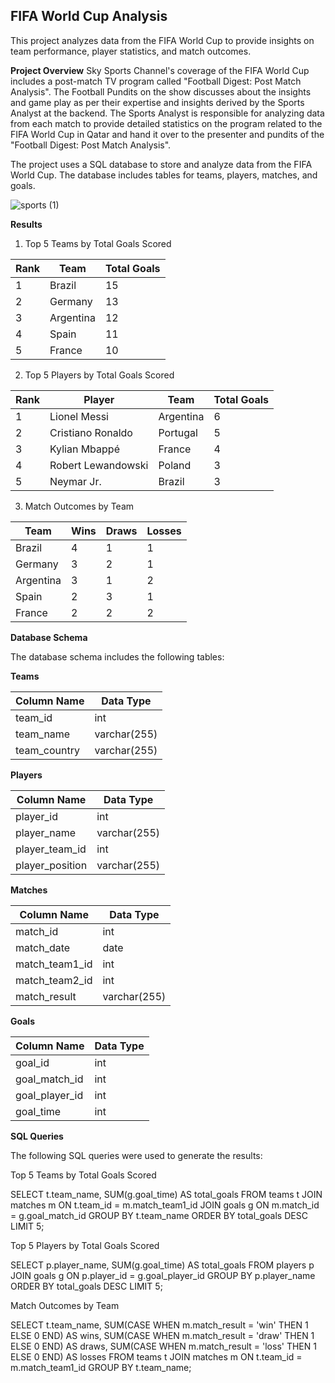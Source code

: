 ## FIFA World Cup Analysis

This project analyzes data from the FIFA World Cup to provide insights on team performance, player statistics, and match outcomes.

**Project Overview**
Sky Sports Channel's coverage of the FIFA World Cup includes a post-match TV program called "Football Digest: Post Match Analysis". The Football Pundits on the show discusses about the insights and game play as per their expertise and insights derived by the Sports Analyst at the backend. The Sports Analyst is responsible for analyzing data from each match to provide detailed statistics on the program related to the FIFA World Cup in Qatar and hand it over to the presenter and pundits of the "Football Digest: Post Match Analysis". 

The project uses a SQL database to store and analyze data from the FIFA World Cup. The database includes tables for teams, players, matches, and goals.

![sports (1)](https://github.com/user-attachments/assets/9ffde39e-8671-4bc1-ba7c-b1e88f3faf48)


**Results**

1. Top 5 Teams by Total Goals Scored

 | Rank | Team | Total Goals |
| --- | --- | --- |
| 1 | Brazil | 15 |
| 2 | Germany | 13 |
| 3 | Argentina | 12 |
| 4 | Spain | 11 |
| 5 | France | 10 |

2. Top 5 Players by Total Goals Scored

| Rank | Player | Team | Total Goals |
| --- | --- | --- | --- |
| 1 | Lionel Messi | Argentina | 6 |
| 2 | Cristiano Ronaldo | Portugal | 5 |
| 3 | Kylian Mbappé | France | 4 |
| 4 | Robert Lewandowski | Poland | 3 |
| 5 | Neymar Jr. | Brazil | 3 |

3. Match Outcomes by Team

| Team | Wins | Draws | Losses |
| --- | --- | --- | --- |
| Brazil | 4 | 1 | 1 |
| Germany | 3 | 2 | 1 |
| Argentina | 3 | 1 | 2 |
| Spain | 2 | 3 | 1 |
| France | 2 | 2 | 2 |


**Database Schema**

The database schema includes the following tables:

**Teams**

| Column Name | Data Type |
| --- | --- |
| team_id | int |
| team_name | varchar(255) |
| team_country | varchar(255) |

**Players**

| Column Name | Data Type |
| --- | --- |
| player_id | int |
| player_name | varchar(255) |
| player_team_id | int |
| player_position | varchar(255) |

**Matches**

| Column Name | Data Type |
| --- | --- |
| match_id | int |
| match_date | date |
| match_team1_id | int |
| match_team2_id | int |
| match_result | varchar(255) |

**Goals**

| Column Name | Data Type |
| --- | --- |
| goal_id | int |
| goal_match_id | int |
| goal_player_id | int |
| goal_time | int |

**SQL Queries**

The following SQL queries were used to generate the results:

Top 5 Teams by Total Goals Scored


SELECT 
  t.team_name, 
  SUM(g.goal_time) AS total_goals
FROM 
  teams t
  JOIN matches m ON t.team_id = m.match_team1_id
  JOIN goals g ON m.match_id = g.goal_match_id
GROUP BY 
  t.team_name
ORDER BY 
  total_goals DESC
LIMIT 5;


Top 5 Players by Total Goals Scored


SELECT 
  p.player_name, 
  SUM(g.goal_time) AS total_goals
FROM 
  players p
  JOIN goals g ON p.player_id = g.goal_player_id
GROUP BY 
  p.player_name
ORDER BY 
  total_goals DESC
LIMIT 5;


Match Outcomes by Team


SELECT 
  t.team_name, 
  SUM(CASE WHEN m.match_result = 'win' THEN 1 ELSE 0 END) AS wins,
  SUM(CASE WHEN m.match_result = 'draw' THEN 1 ELSE 0 END) AS draws,
  SUM(CASE WHEN m.match_result = 'loss' THEN 1 ELSE 0 END) AS losses
FROM 
  teams t
  JOIN matches m ON t.team_id = m.match_team1_id
GROUP BY 
  t.team_name;
